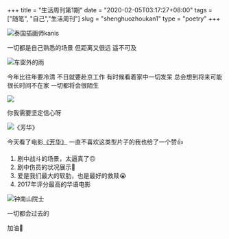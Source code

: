+++
title = "生活周刊第1期"
date = "2020-02-05T03:17:27+08:00"
tags = ["随笔", "自己","生活周刊"]
slug = "shenghuozhoukan1"
type = "poetry"
+++
<center>
<meting-js auto="https://music.163.com/#/song?id=1363948882" list-folded=true></meting-js>
</center>	

![](https://i.loli.net/2020/02/05/NCKmpwjk2Vtg6uD.jpg "泰国插画师kanis")

一切都是自己熟悉的场景
但距离又很远 遥不可及


![](https://i.loli.net/2020/02/05/EZNlUYgDQL67xzn.jpg "车窗外的雨")

今年比往年要冷清
不日就要赴京工作
有时候看着家中一切发呆
总会想到将来可能很长时间不在家
一切都将会很陌生


![](https://i.loli.net/2020/02/05/XdOBkpG3gfRMcDK.jpg)

你我需要坚定信心呀


![](https://i.loli.net/2020/02/05/I1kJloEpr6fBAim.png "《芳华》")

今天看了电影[《芳华》](https://m.douban.com/movie/subject/26862829/)
一直不喜欢这类型片子的我也给了一个赞👍

1. 剧中战斗的场景，太逼真了😣
2. 剧中伤员的状况展示😬
3. 爱是我们最大的软肋，也是最好的救赎😭
4. 2017年评分最高的华语电影


![](https://i.loli.net/2020/02/05/FG3WoQiDczHjYxh.jpg "钟南山院士")

一切都会过去的

加油💪
